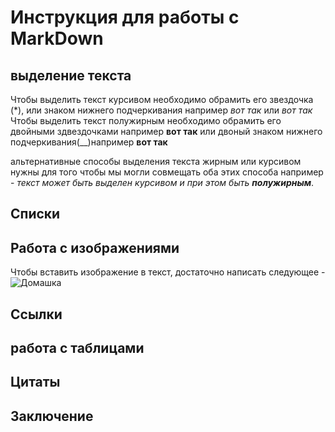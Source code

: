 # Инструкция для работы с MarkDown

## выделение текста

Чтобы выделить текст курсивом необходимо обрамить его звездочка (*), или знаком нижнего подчеркивания например *вот так* или _вот так_
Чтобы выделить текст полужирным необходимо обрамить его двойными здвездочками например **вот так** или двоный знаком нижнего подчеркивания(__)например __вот так__ 

альтернативные способы выделения текста жирным или курсивом нужны для того чтобы мы могли совмещать оба этих способа например - _текст может быть выделен курсивом и при этом быть **полужирным**_.
## Списки

## Работа с изображениями

Чтобы вставить изображение в текст, достаточно написать следующее - 
![Домашка](Screenshot_1.png)

## Ссылки 

## работа с таблицами 

## Цитаты 

## Заключение 
